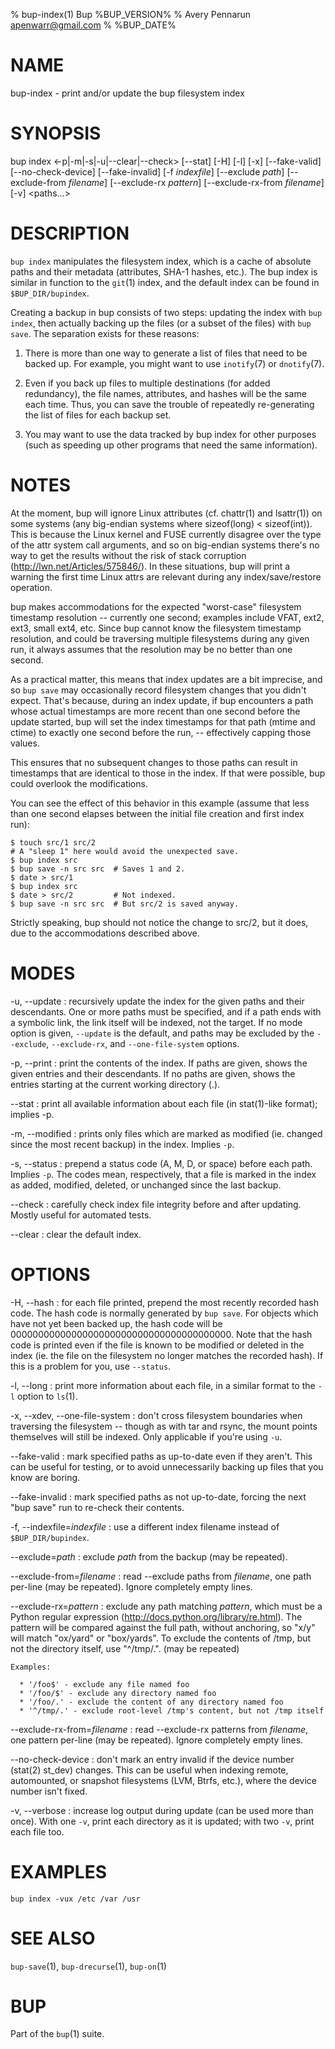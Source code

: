 % bup-index(1) Bup %BUP_VERSION%
% Avery Pennarun <apenwarr@gmail.com>
% %BUP_DATE%

# NAME

bup-index - print and/or update the bup filesystem index

# SYNOPSIS

bup index \<-p|-m|-s|-u|\--clear|\--check\> [\--stat] [-H] [-l] [-x] [\--fake-valid]
[\--no-check-device] [\--fake-invalid] [-f *indexfile*] [\--exclude *path*]
[\--exclude-from *filename*] [\--exclude-rx *pattern*]
[\--exclude-rx-from *filename*] [-v] \<paths...\>

# DESCRIPTION

`bup index` manipulates the filesystem index, which is a cache of
absolute paths and their metadata (attributes, SHA-1 hashes, etc.).
The bup index is similar in function to the `git`(1) index, and the
default index can be found in `$BUP_DIR/bupindex`.

Creating a backup in bup consists of two steps: updating
the index with `bup index`, then actually backing up the
files (or a subset of the files) with `bup save`.  The
separation exists for these reasons:

1. There is more than one way to generate a list of files
that need to be backed up.  For example, you might want to
use `inotify`(7) or `dnotify`(7).

2. Even if you back up files to multiple destinations (for
added redundancy), the file names, attributes, and hashes
will be the same each time.  Thus, you can save the trouble
of repeatedly re-generating the list of files for each
backup set.

3. You may want to use the data tracked by bup index for
other purposes (such as speeding up other programs that
need the same information).

# NOTES

At the moment, bup will ignore Linux attributes (cf. chattr(1) and
lsattr(1)) on some systems (any big-endian systems where sizeof(long)
< sizeof(int)).  This is because the Linux kernel and FUSE currently
disagree over the type of the attr system call arguments, and so on
big-endian systems there's no way to get the results without the risk
of stack corruption (http://lwn.net/Articles/575846/).  In these
situations, bup will print a warning the first time Linux attrs are
relevant during any index/save/restore operation.

bup makes accommodations for the expected "worst-case" filesystem
timestamp resolution -- currently one second; examples include VFAT,
ext2, ext3, small ext4, etc.  Since bup cannot know the filesystem
timestamp resolution, and could be traversing multiple filesystems
during any given run, it always assumes that the resolution may be no
better than one second.

As a practical matter, this means that index updates are a bit
imprecise, and so `bup save` may occasionally record filesystem
changes that you didn't expect.  That's because, during an index
update, if bup encounters a path whose actual timestamps are more
recent than one second before the update started, bup will set the
index timestamps for that path (mtime and ctime) to exactly one second
before the run, -- effectively capping those values.

This ensures that no subsequent changes to those paths can result in
timestamps that are identical to those in the index.  If that were
possible, bup could overlook the modifications.

You can see the effect of this behavior in this example (assume that
less than one second elapses between the initial file creation and
first index run):

    $ touch src/1 src/2
    # A "sleep 1" here would avoid the unexpected save.
    $ bup index src
    $ bup save -n src src  # Saves 1 and 2.
    $ date > src/1
    $ bup index src
    $ date > src/2         # Not indexed.
    $ bup save -n src src  # But src/2 is saved anyway.

Strictly speaking, bup should not notice the change to src/2, but it
does, due to the accommodations described above.

# MODES

-u, \--update
:   recursively update the index for the given paths and their
    descendants.  One or more paths must be specified, and if a path
    ends with a symbolic link, the link itself will be indexed, not
    the target.  If no mode option is given, `--update` is the
    default, and paths may be excluded by the `--exclude`,
    `--exclude-rx`, and `--one-file-system` options.

-p, \--print
:   print the contents of the index.  If paths are
    given, shows the given entries and their descendants. 
    If no paths are given, shows the entries starting
    at the current working directory (.).

\--stat
:   print all available information about each file (in
    stat(1)-like format); implies -p.
    
-m, \--modified
:   prints only files which are marked as modified (ie.
    changed since the most recent backup) in the index. 
    Implies `-p`.

-s, \--status
:   prepend a status code (A, M, D, or space) before each
    path.  Implies `-p`.  The codes mean, respectively,
    that a file is marked in the index as added, modified,
    deleted, or unchanged since the last backup.

\--check
:   carefully check index file integrity before and after
    updating.  Mostly useful for automated tests.

\--clear
:   clear the default index.


# OPTIONS

-H, \--hash
:   for each file printed, prepend the most recently
    recorded hash code.  The hash code is normally
    generated by `bup save`.  For objects which have not yet
    been backed up, the hash code will be
    0000000000000000000000000000000000000000.  Note that
    the hash code is printed even if the file is known to
    be modified or deleted in the index (ie. the file on
    the filesystem no longer matches the recorded hash). 
    If this is a problem for you, use `--status`.
    
-l, \--long
:   print more information about each file, in a similar
    format to the `-l` option to `ls`(1).

-x, \--xdev, \--one-file-system
:   don't cross filesystem boundaries when traversing the
    filesystem -- though as with tar and rsync, the mount points
    themselves will still be indexed.  Only applicable if you're using
    `-u`.
    
\--fake-valid
:   mark specified paths as up-to-date even if they
    aren't.  This can be useful for testing, or to avoid
    unnecessarily backing up files that you know are
    boring.
    
\--fake-invalid
:   mark specified paths as not up-to-date, forcing the
    next "bup save" run to re-check their contents.

-f, \--indexfile=*indexfile*
:   use a different index filename instead of
    `$BUP_DIR/bupindex`.

\--exclude=*path*
:   exclude *path* from the backup (may be repeated).

\--exclude-from=*filename*
:   read --exclude paths from *filename*, one path per-line (may be
    repeated).  Ignore completely empty lines.

\--exclude-rx=*pattern*
:   exclude any path matching *pattern*, which must be a Python regular
    expression (http://docs.python.org/library/re.html).  The pattern
    will be compared against the full path, without anchoring, so
    "x/y" will match "ox/yard" or "box/yards".  To exclude the
    contents of /tmp, but not the directory itself, use
    "^/tmp/.". (may be repeated)

    Examples:

      * '/foo$' - exclude any file named foo
      * '/foo/$' - exclude any directory named foo
      * '/foo/.' - exclude the content of any directory named foo
      * '^/tmp/.' - exclude root-level /tmp's content, but not /tmp itself

\--exclude-rx-from=*filename*
:   read --exclude-rx patterns from *filename*, one pattern per-line
    (may be repeated).  Ignore completely empty lines.

\--no-check-device
:   don't mark an entry invalid if the device number (stat(2) st_dev)
    changes.  This can be useful when indexing remote, automounted, or
    snapshot filesystems (LVM, Btrfs, etc.), where the device number
    isn't fixed.

-v, \--verbose
:   increase log output during update (can be used more
    than once).  With one `-v`, print each directory as it
    is updated; with two `-v`, print each file too.


# EXAMPLES
    bup index -vux /etc /var /usr
    

# SEE ALSO

`bup-save`(1), `bup-drecurse`(1), `bup-on`(1)

# BUP

Part of the `bup`(1) suite.
